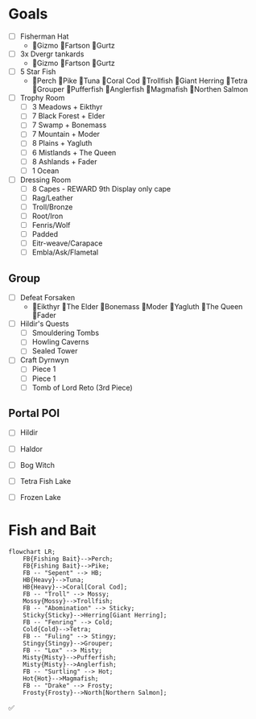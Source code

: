 # Goals
- [ ] Fisherman Hat
  - :black_square_button:Gizmo :black_square_button:Fartson :black_square_button:Gurtz
- [ ] 3x Dvergr tankards
  - :black_square_button:Gizmo :black_square_button:Fartson :black_square_button:Gurtz
- [ ] 5 Star Fish
  - :black_square_button:Perch :black_square_button:Pike :black_square_button:Tuna :black_square_button:Coral Cod :black_square_button:Trollfish :black_square_button:Giant Herring :black_square_button:Tetra :black_square_button:Grouper :black_square_button:Pufferfish :black_square_button:Anglerfish :black_square_button:Magmafish :black_square_button:Northen Salmon
- [ ] Trophy Room
  - [ ] 3 Meadows + Eikthyr
  - [ ] 7 Black Forest + Elder
  - [ ] 7 Swamp + Bonemass
  - [ ] 7 Mountain + Moder
  - [ ] 8 Plains + Yagluth
  - [ ] 6 Mistlands + The Queen
  - [ ] 8 Ashlands + Fader
  - [ ] 1 Ocean
- [ ] Dressing Room
  - [ ] 8 Capes - REWARD 9th Display only cape
  - [ ] Rag/Leather
  - [ ] Troll/Bronze
  - [ ] Root/Iron
  - [ ] Fenris/Wolf
  - [ ] Padded
  - [ ] Eitr-weave/Carapace
  - [ ] Embla/Ask/Flametal

## Group
- [ ] Defeat Forsaken
  - :black_square_button:Eikthyr :black_square_button:The Elder :black_square_button:Bonemass :black_square_button:Moder :black_square_button:Yagluth :black_square_button:The Queen :black_square_button:Fader
- [ ] Hildir's Quests
  - [ ] Smouldering Tombs
  - [ ] Howling Caverns
  - [ ] Sealed Tower
- [ ] Craft Dyrnwyn
  - [ ] Piece 1
  - [ ] Piece 1
  - [ ] Tomb of Lord Reto (3rd Piece)

## Portal POI
- [ ] Hildir
- [ ] Haldor
- [ ] Bog Witch
- [ ] Tetra Fish Lake
- [ ] Frozen Lake 





# Fish and Bait
```mermaid
flowchart LR;
    FB{Fishing Bait}-->Perch;
    FB{Fishing Bait}-->Pike;
    FB -- "Sepent" --> HB;
    HB{Heavy}-->Tuna;
    HB{Heavy}-->Coral[Coral Cod];
    FB -- "Troll" --> Mossy;
    Mossy{Mossy}-->Trollfish;
    FB -- "Abomination" --> Sticky;
    Sticky{Sticky}-->Herring[Giant Herring];
    FB -- "Fenring" --> Cold;
    Cold{Cold}-->Tetra;
    FB -- "Fuling" --> Stingy;
    Stingy{Stingy}-->Grouper;
    FB -- "Lox" --> Misty;
    Misty{Misty}-->Pufferfish;
    Misty{Misty}-->Anglerfish;
    FB -- "Surtling" --> Hot;
    Hot{Hot}-->Magmafish;
    FB -- "Drake" --> Frosty;
    Frosty{Frosty}-->North[Northern Salmon];
```

:white_check_mark:
